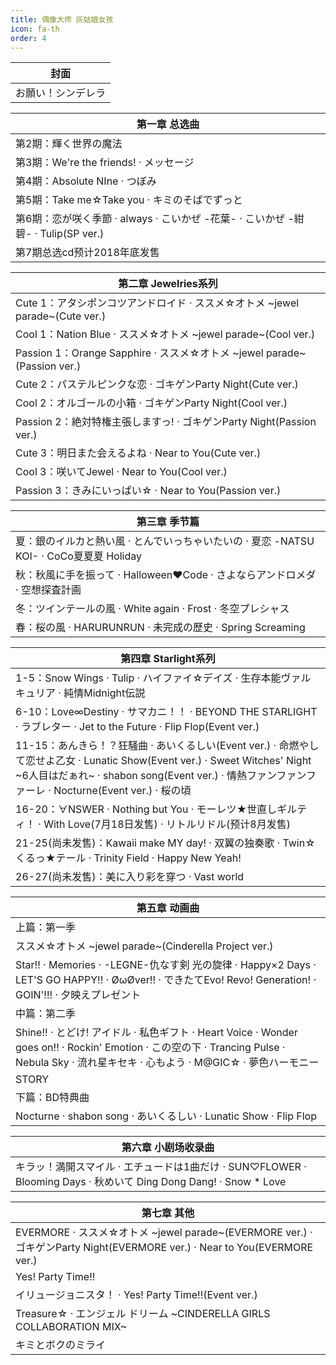 ```yaml
---
title: 偶像大师 灰姑娘女孩
icon: fa-th
order: 4
---
```


|封面|
|-|
|お願い！シンデレラ|

|第一章 总选曲|
|-|
|第2期：輝く世界の魔法|
|第3期：We're the friends! · メッセージ|
|第4期：Absolute NIne · つぼみ|
|第5期：Take me☆Take you · キミのそばでずっと|
|第6期：恋が咲く季節 · always · こいかぜ -花葉- · こいかぜ -紺碧- · Tulip(SP ver.)|
|第7期总选cd预计2018年底发售|

|第二章 Jewelries系列|
|-|
|Cute 1：アタシポンコツアンドロイド · ススメ☆オトメ ~jewel parade~(Cute ver.)|
|Cool 1：Nation Blue · ススメ☆オトメ ~jewel parade~(Cool ver.)|
|Passion 1：Orange Sapphire · ススメ☆オトメ ~jewel parade~(Passion ver.)|
|Cute 2：パステルピンクな恋 · ゴキゲンParty Night(Cute ver.)|
|Cool 2：オルゴールの小箱 · ゴキゲンParty Night(Cool ver.)|
|Passion 2：絶対特権主張しますっ! · ゴキゲンParty Night(Passion ver.)|
|Cute 3：明日また会えるよね · Near to You(Cute ver.)|
|Cool 3：咲いてJewel · Near to You(Cool ver.)|
|Passion 3：きみにいっぱい☆ · Near to You(Passion ver.)|

|第三章 季节篇|
|-|
|夏：銀のイルカと熱い風 · とんでいっちゃいたいの · 夏恋 -NATSU KOI- · CoCo夏夏夏 Holiday|
|秋：秋風に手を振って · Halloween♥Code · さよならアンドロメダ · 空想探査計画|
|冬：ツインテールの風 · White again · Frost · 冬空プレシャス|
|春：桜の風 · HARURUNRUN · 未完成の歷史 · Spring Screaming|

|第四章 Starlight系列|
|-|
|1-5：Snow Wings · Tulip · ハイファイ☆デイズ · 生存本能ヴァルキュリア · 純情Midnight伝説|
|6-10：Love∞Destiny · サマカニ！！ · BEYOND THE STARLIGHT · ラブレター · Jet to the Future · Flip Flop(Event ver.)|
|11-15：あんきら！？狂騒曲 · あいくるしい(Event ver.) · 命燃やして恋せよ乙女 · Lunatic Show(Event ver.) · Sweet Witches' Night ~6人目はだぁれ~ · shabon song(Event ver.) · 情熱ファンファンファーレ · Nocturne(Event ver.) · 桜の頃|
|16-20：∀NSWER · Nothing but You · モーレツ★世直しギルティ！ · With Love(7月18日发售) · リトルリドル(预计8月发售)|
|21-25(尚未发售)：Kawaii make MY day! · 双翼の独奏歌 · Twin☆くるっ★テール · Trinity Field · Happy New Yeah!|
|26-27(尚未发售)：美に入り彩を穿つ · Vast world|

|第五章 动画曲|
|-|
|上篇：第一季|
|ススメ☆オトメ ~jewel parade~(Cinderella Project ver.)|
|Star!! · Memories · -LEGNE-仇なす剣 光の旋律 · Happy×2 Days · LET'S GO HAPPY!! · ØωØver!! · できたてEvo! Revo! Generation! · GOIN'!!! · 夕映えプレゼント|
|中篇：第二季|
|Shine!! · とどけ! アイドル · 私色ギフト · Heart Voice · Wonder goes on!! · Rockin' Emotion · この空の下 · Trancing Pulse · Nebula Sky · 流れ星キセキ · 心もよう · M@GIC☆ · 夢色ハーモニー|
|STORY|
|下篇：BD特典曲|
|Nocturne · shabon song · あいくるしい · Lunatic Show · Flip Flop|

|第六章 小剧场收录曲|
|-|
|キラッ！満開スマイル · エチュードは1曲だけ · SUN♡FLOWER · Blooming Days · 秋めいて Ding Dong Dang! · Snow * Love|

|第七章 其他|
|-|
|EVERMORE · ススメ☆オトメ ~jewel parade~(EVERMORE ver.) · ゴキゲンParty Night(EVERMORE ver.) · Near to You(EVERMORE ver.)|
|Yes! Party Time!!|
|イリュージョニスタ！ · Yes! Party Time!!(Event ver.)|
|Treasure☆ · エンジェル ドリーム ~CINDERELLA GIRLS COLLABORATION MIX~|
|キミとボクのミライ|
